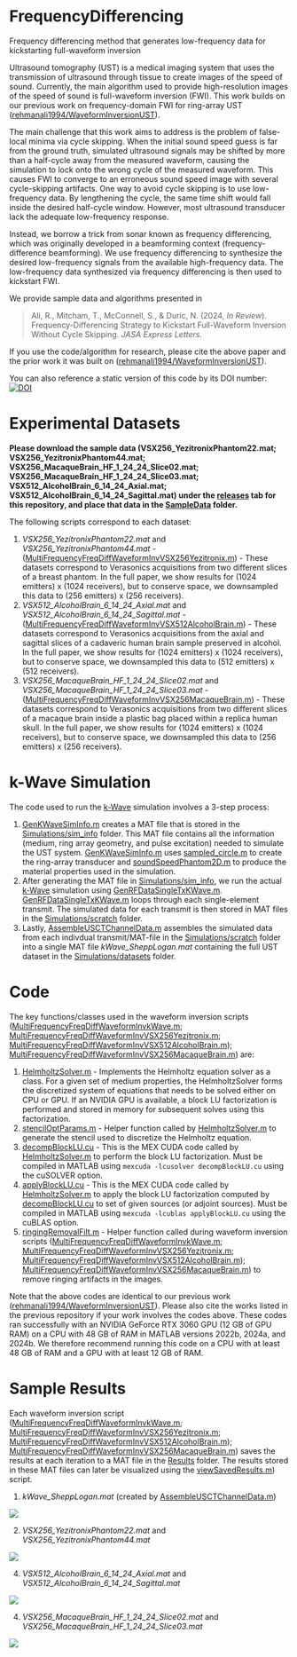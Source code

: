 # FrequencyDifferencing
Frequency differencing method that generates low-frequency data for kickstarting full-waveform inversion

Ultrasound tomography (UST) is a medical imaging system that uses the transmission of ultrasound through tissue to create images of the speed of sound.  Currently, the main algorithm used to provide high-resolution images of the speed of sound is full-waveform inversion (FWI).  This work builds on our previous work on frequency-domain FWI for ring-array UST ([rehmanali1994/WaveformInversionUST](https://github.com/rehmanali1994/WaveformInversionUST)).  

The main challenge that this work aims to address is the problem of false-local minima via cycle skipping. When the initial sound speed guess is far from the ground truth, simulated ultrasound signals may be shifted by more than a half-cycle away from the measured waveform, causing the simulation to lock onto the wrong cycle of the measured waveform.  This causes FWI to converge to an erroneous sound speed image with several cycle-skipping artifacts.  One way to avoid cycle skipping is to use low-frequency data.  By lengthening the cycle, the same time shift would fall inside the desired half-cycle window.  However, most ultrasound transducer lack the adequate low-frequency response.  

Instead, we borrow a trick from sonar known as frequency differencing, which was originally developed in a beamforming context (frequency-difference beamforming).  We use frequency differencing to synthesize the desired low-frequency signals from the available high-frequency data.  The low-frequency data synthesized via frequency differencing is then used to kickstart FWI.

We provide sample data and algorithms presented in

> Ali, R., Mitcham, T., McConnell, S., & Duric, N. (2024, _In Review_). Frequency-Differencing Strategy to Kickstart Full-Waveform Inversion Without Cycle Skipping. _JASA Express Letters._

If you use the code/algorithm for research, please cite the above paper and the prior work it was built on ([rehmanali1994/WaveformInversionUST](https://github.com/rehmanali1994/WaveformInversionUST)). 

You can also reference a static version of this code by its DOI number:
[![DOI](https://zenodo.org/badge/859300408.svg)](https://zenodo.org/doi/10.5281/zenodo.13785187)

# Experimental Datasets

**Please download the sample data (VSX256_YezitronixPhantom22.mat; VSX256_YezitronixPhantom44.mat; VSX256_MacaqueBrain_HF_1_24_24_Slice02.mat; VSX256_MacaqueBrain_HF_1_24_24_Slice03.mat; VSX512_AlcoholBrain_6_14_24_Axial.mat; VSX512_AlcoholBrain_6_14_24_Sagittal.mat) under the [releases](https://github.com/rehmanali1994/FrequencyDifferencing/releases) tab for this repository, and place that data in the [SampleData](https://github.com/rehmanali1994/FrequencyDifferencing/tree/main/SampleData/) folder.**

The following scripts correspond to each dataset:
1) _VSX256_YezitronixPhantom22.mat_ and _VSX256_YezitronixPhantom44.mat_ - ([MultiFrequencyFreqDiffWaveformInvVSX256Yezitronix.m](https://github.com/rehmanali1994/FrequencyDifferencing/blob/main/MultiFrequencyFreqDiffWaveformInvVSX256Yezitronix.m)) - These datasets correspond to Verasonics acquisitions from two different slices of a breast phantom. In the full paper, we show results for (1024 emitters) x (1024 receivers), but to conserve space, we downsampled this data to (256 emitters) x (256 receivers).
2) _VSX512_AlcoholBrain_6_14_24_Axial.mat_ and _VSX512_AlcoholBrain_6_14_24_Sagittal.mat_ - ([MultiFrequencyFreqDiffWaveformInvVSX512AlcoholBrain.m](https://github.com/rehmanali1994/FrequencyDifferencing/blob/main/MultiFrequencyFreqDiffWaveformInvVSX512AlcoholBrain.m)) - These datasets correspond to Verasonics acquisitions from the axial and sagittal slices of a cadaveric human brain sample preserved in alcohol. In the full paper, we show results for (1024 emitters) x (1024 receivers), but to conserve space, we downsampled this data to (512 emitters) x (512 receivers).
3) _VSX256_MacaqueBrain_HF_1_24_24_Slice02.mat_ and _VSX256_MacaqueBrain_HF_1_24_24_Slice03.mat_ - ([MultiFrequencyFreqDiffWaveformInvVSX256MacaqueBrain.m](https://github.com/rehmanali1994/FrequencyDifferencing/blob/main/MultiFrequencyFreqDiffWaveformInvVSX256MacaqueBrain.m)) - These datasets correspond to Verasonics acquisitions from two different slices of a macaque brain inside a plastic bag placed within a replica human skull. In the full paper, we show results for (1024 emitters) x (1024 receivers), but to conserve space, we downsampled this data to (256 emitters) x (256 receivers).

# k-Wave Simulation

The code used to run the [k-Wave](http://www.k-wave.org/) simulation involves a 3-step process:

1) [GenKWaveSimInfo.m](https://github.com/rehmanali1994/FrequencyDifferencing/blob/main/Simulations/GenKWaveSimInfo.m) creates a MAT file that is stored in the [Simulations/sim_info](https://github.com/rehmanali1994/FrequencyDifferencing/tree/main/Simulations/sim_info) folder. This MAT file contains all the information (medium, ring array geometry, and pulse excitation) needed to simulate the UST system. [GenKWaveSimInfo.m](https://github.com/rehmanali1994/FrequencyDifferencing/blob/main/Simulations/GenKWaveSimInfo.m) uses [sampled_circle.m](https://github.com/rehmanali1994/FrequencyDifferencing/blob/main/Simulations/phantoms/sampled_circle.m) to create the ring-array transducer and [soundSpeedPhantom2D.m](https://github.com/rehmanali1994/FrequencyDifferencing/blob/main/Simulations/phantoms/soundSpeedPhantom2D.m) to produce the material properties used in the simulation. 
2) After generating the MAT file in [Simulations/sim_info](https://github.com/rehmanali1994/FrequencyDifferencing/tree/main/Simulations/sim_info), we run the actual [k-Wave](http://www.k-wave.org/) simulation using [GenRFDataSingleTxKWave.m](https://github.com/rehmanali1994/FrequencyDifferencing/blob/main/Simulations/GenRFDataSingleTxKWave.m). [GenRFDataSingleTxKWave.m](https://github.com/rehmanali1994/FrequencyDifferencing/blob/main/Simulations/GenRFDataSingleTxKWave.m) loops through each single-element transmit. The simulated data for each transmit is then stored in MAT files in the [Simulations/scratch](https://github.com/rehmanali1994/FrequencyDifferencing/tree/main/Simulations/scratch) folder.
3) Lastly, [AssembleUSCTChannelData.m](https://github.com/rehmanali1994/FrequencyDifferencing/blob/main/Simulations/AssembleUSCTChannelData.m) assembles the simulated data from each indivdual transmit/MAT-file in the [Simulations/scratch](https://github.com/rehmanali1994/FrequencyDifferencing/tree/main/Simulations/scratch) folder into a single MAT file _kWave_SheppLogan.mat_ containing the full UST dataset in the [Simulations/datasets](https://github.com/rehmanali1994/FrequencyDifferencing/tree/main/Simulations/datasets) folder.

# Code

The key functions/classes used in the waveform inversion scripts ([MultiFrequencyFreqDiffWaveformInvkWave.m](https://github.com/rehmanali1994/FrequencyDifferencing/blob/main/MultiFrequencyFreqDiffWaveformInvkWave.m); [MultiFrequencyFreqDiffWaveformInvVSX256Yezitronix.m](https://github.com/rehmanali1994/FrequencyDifferencing/blob/main/MultiFrequencyFreqDiffWaveformInvVSX256Yezitronix.m); [MultiFrequencyFreqDiffWaveformInvVSX512AlcoholBrain.m](https://github.com/rehmanali1994/FrequencyDifferencing/blob/main/MultiFrequencyFreqDiffWaveformInvVSX512AlcoholBrain.m)); [MultiFrequencyFreqDiffWaveformInvVSX256MacaqueBrain.m](https://github.com/rehmanali1994/FrequencyDifferencing/blob/main/MultiFrequencyFreqDiffWaveformInvVSX256MacaqueBrain.m)) are: 
1) [HelmholtzSolver.m](https://github.com/rehmanali1994/FrequencyDifferencing/blob/main/Functions/HelmholtzSolver.m) - Implements the Helmholtz equation solver as a class. For a given set of medium properties, the HelmholtzSolver forms the discretized system of equations that needs to be solved either on CPU or GPU. If an NVIDIA GPU is available, a block LU factorization is performed and stored in memory for subsequent solves using this factorization.
2) [stencilOptParams.m](https://github.com/rehmanali1994/FrequencyDifferencing/blob/main/Functions/stencilOptParams.m) - Helper function called by [HelmholtzSolver.m](https://github.com/rehmanali1994/FrequencyDifferencing/blob/main/Functions/HelmholtzSolver.m) to generate the stencil used to discretize the Helmholtz equation.
3) [decompBlockLU.cu](https://github.com/rehmanali1994/FrequencyDifferencing/blob/main/Functions/decompBlockLU.cu) - This is the MEX CUDA code called by [HelmholtzSolver.m](https://github.com/rehmanali1994/FrequencyDifferencing/blob/main/Functions/HelmholtzSolver.m) to perform the block LU factorization. Must be compiled in MATLAB using `mexcuda -lcusolver decompBlockLU.cu` using the cuSOLVER option.
4) [applyBlockLU.cu](https://github.com/rehmanali1994/FrequencyDifferencing/blob/main/Functions/applyBlockLU.cu) - This is the MEX CUDA code called by [HelmholtzSolver.m](https://github.com/rehmanali1994/FrequencyDifferencing/blob/main/Functions/HelmholtzSolver.m) to apply the block LU factorization computed by [decompBlockLU.cu](https://github.com/rehmanali1994/FrequencyDifferencing/blob/main/Functions/decompBlockLU.cu) to set of given sources (or adjoint sources). Must be compiled in MATLAB using `mexcuda -lcublas applyBlockLU.cu` using the cuBLAS option.
5) [ringingRemovalFilt.m](https://github.com/rehmanali1994/FrequencyDifferencing/blob/main/Functions/ringingRemovalFilt.m) - Helper function called during waveform inversion scripts ([MultiFrequencyFreqDiffWaveformInvkWave.m](https://github.com/rehmanali1994/FrequencyDifferencing/blob/main/MultiFrequencyFreqDiffWaveformInvkWave.m); [MultiFrequencyFreqDiffWaveformInvVSX256Yezitronix.m](https://github.com/rehmanali1994/FrequencyDifferencing/blob/main/MultiFrequencyFreqDiffWaveformInvVSX256Yezitronix.m); [MultiFrequencyFreqDiffWaveformInvVSX512AlcoholBrain.m](https://github.com/rehmanali1994/FrequencyDifferencing/blob/main/MultiFrequencyFreqDiffWaveformInvVSX512AlcoholBrain.m)); [MultiFrequencyFreqDiffWaveformInvVSX256MacaqueBrain.m](https://github.com/rehmanali1994/FrequencyDifferencing/blob/main/MultiFrequencyFreqDiffWaveformInvVSX256MacaqueBrain.m)) to remove ringing artifacts in the images.

Note that the above codes are identical to our previous work ([rehmanali1994/WaveformInversionUST](https://github.com/rehmanali1994/WaveformInversionUST)). Please also cite the works listed in the previous repository if your work involves the codes above. These codes ran successfully with an NVIDIA GeForce RTX 3060 GPU (12 GB of GPU RAM) on a CPU with 48 GB of RAM in MATLAB versions 2022b, 2024a, and 2024b. We therefore recommend running this code on a CPU with at least 48 GB of RAM and a GPU with at least 12 GB of RAM.

# Sample Results
Each waveform inversion script ([MultiFrequencyFreqDiffWaveformInvkWave.m](https://github.com/rehmanali1994/FrequencyDifferencing/blob/main/MultiFrequencyFreqDiffWaveformInvkWave.m); [MultiFrequencyFreqDiffWaveformInvVSX256Yezitronix.m](https://github.com/rehmanali1994/FrequencyDifferencing/blob/main/MultiFrequencyFreqDiffWaveformInvVSX256Yezitronix.m); [MultiFrequencyFreqDiffWaveformInvVSX512AlcoholBrain.m](https://github.com/rehmanali1994/FrequencyDifferencing/blob/main/MultiFrequencyFreqDiffWaveformInvVSX512AlcoholBrain.m)); [MultiFrequencyFreqDiffWaveformInvVSX256MacaqueBrain.m](https://github.com/rehmanali1994/FrequencyDifferencing/blob/main/MultiFrequencyFreqDiffWaveformInvVSX256MacaqueBrain.m)) saves the results at each iteration to a MAT file in the [Results](https://github.com/rehmanali1994/FrequencyDifferencing/tree/main/Results) folder. The results stored in these MAT files can later be visualized using the [viewSavedResults.m](https://github.com/rehmanali1994/FrequencyDifferencing/blob/main/viewSavedResults.m)) script. 

1) _kWave_SheppLogan.mat_ (created by [AssembleUSCTChannelData.m](https://github.com/rehmanali1994/FrequencyDifferencing/blob/main/Simulations/AssembleUSCTChannelData.m))

![](https://github.com/rehmanali1994/FrequencyDifferencing/blob/main/Results/Figure1_kWave.png)

2) _VSX256_YezitronixPhantom22.mat_ and _VSX256_YezitronixPhantom44.mat_

![](https://github.com/rehmanali1994/FrequencyDifferencing/blob/main/Results/Figure2_PhantomVSX.png)

4) _VSX512_AlcoholBrain_6_14_24_Axial.mat_ and _VSX512_AlcoholBrain_6_14_24_Sagittal.mat_ 

![](https://github.com/rehmanali1994/FrequencyDifferencing/blob/main/Results/Figure3_AlcoholBrain.png)

4) _VSX256_MacaqueBrain_HF_1_24_24_Slice02.mat_ and _VSX256_MacaqueBrain_HF_1_24_24_Slice03.mat_ 

![](https://github.com/rehmanali1994/FrequencyDifferencing/blob/main/Results/Figure4_MacaqueBrain.png)
